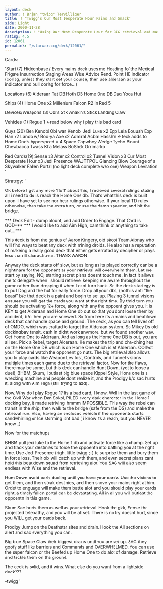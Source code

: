 ```yaml
---
layout: deck
author: ! Brian "twigg" Terwilliger
title: ! "Twigg’s Our Most Desperate Hour Mains and Smack"
side: Light
date: 2000-11-28
description: ! "Using Our MOst Desperate Hour for BIG retrieval and mains and ’tech’ to defeat and win big against most dark decks.	This deck went 3-1 at the Coruscant Civil War, (only loosing to farimar b/c he got both my home 1’s) and has gone 8-1 in lo"
rating: 4.5
id: 12061
permalink: "/starwarsccg/deck/12061/"
---
```

Cards: 

'Start (7)
Hiddenbase / Every mains deck uses me
Heading fo’ the Medical Frigate
Insurrection
Staging Areas
Wise Advice
Rend. Point
HB indicator (corlag, unless they start set your course, then use alderaan as your indicator and pull corlag for force...)

Locations (6)
Alderaan
Tat DB
Hoth DB
Home One DB
Dag
Yoda Hut

Ships (4)
Home One x2
Millenium Falcon
R2 in Red 5

Devices/Weapons (3)
Obi’s Stik
Anakin’s Stick
Landing Claw

Vehicles (1)
Rogue 1  <-read below why i play this bad card

Guys (20)
Ben Kenobi
Obi wan Kenobi
Jedi Luke x2
Epp Leia
Bouush
Epp Han x2
Lando w/ Boo-ya Axe x2
Admiral Acbar
Hassh’n  <-teck adds to Home One’s hyperspeed = 4
Space Copwboy Wedge
Tycho
Blount
Chewbacca
Twass Kha
Melass
BoShek
Orrimarko

Red Cards(19)
Sense x3
Alter x2
Control x2
Tunnel Vision x3
Our Most Desperate Hour x3
Jedi Presence
WAUTTPOU
Glancing Blow
Courage of a Skywalker
Fallen Portal (no light deck complete w/o one)
Weapon Levitation
'

Strategy: '

Ok before I get any more ’fluff’ about this, I recieved several rulings stating all i need to do is reach the Home One db.  That’s what this deck is built upon.  I have yet to see nor hear rulings otherwise.  If your local TD rules otherwise, then take the extra turn, or use the damn speeder, and hit the bridge.

*** Deck Edit - dump blount, and add Order to Engage.  That Card is GOD***
*** I would like to add Aim High, cant think of anything to take out...***

This deck is from the genius of Aaron Kingery, old skool Team Albnay who will find ways to beat any deck with mining droids.  He also has a reputation of makeing a really good deck that either gets erratad by decipher or plays less than 8 charachtrers.  THANX AARON

Anyway the deck starts off slow, but as long as its played correctly can be a nightmare for the opponent as your retrieval will overwhelm them.  Let me start by saying, NO, starting secret plans doesnt touch me.  In fact it allows me to delegate when I should retrieve, keeping me aware throughout the game rather than dropping it when I cant turn back.  So the deck startegy is to pull Dag and the hut for early force.  Drop all your dbs, (hoth is anti ”the beast” b/c that deck is a pain) and begin to set up.  Playing 3 tunnel visions ensures you will get the cards you want at the right time.	By thrid turn you should be activating 12+ force, along with any the oppoent gives you.  It is KEY to get Alderaan and Home One db out so that you dont loose them by accident, b/c then you are screwed.  So from here its a mains and beatdown deck that can handle space and ground.  The deck, as you can tell lives off of OMDO, which was erattad to target the Alderaan system.	So Mikey Ds old dockingbay tansit, cash in didnt work anymore, but we found another way.  Get Home One to Alderaan.  And as long as the Home One DB is out, you are all set.  Pick a Rebel, target Alderaan.  He makes the trip and cha-ching hes on the Home One DB which is on Home One which is At Alderaan.  COllect your force and watch the opponent go nuts.  The big retrieval also allows you to play cards like Weapon Lev lost, Controls, and Tunnel visions multiple times each game due to the retrieval factor.	Now for the flaws, there may be some, but this deck can handle Hunt Down, (yet to loose a duel), BHBM, Skum, I outlast big blue space Kippel Style, Hone one is a wrecking machine and people dont realize it, and the Prodigy b/c sac hurts it, along with Aim High (still trying to add).

Now.  Why do I play Rogue 1?  Its a bad card, I know.  Well in the last game of the Civil War when Dan Sokol, PILED every dark charchter in the Home 1 docking bay, it made retriving, hmmm IMPOSSIBLE.  This way the rebel can transit in the ship, then walk to the bridge (safe from the DS) and make the retrieval run.  Also, having an enclosed vehicle if the opponents starts sandwhirling or Ice storming isnt bad ( i know its a reach, but you NEVER know...)

Now for the matchups

BHBM pull jedi luke to the Home 1 db and activate force like a champ.	Set up and track your destinies to force the oppoentn into battling you at the right time.  Use Jedi Presence (right little twigg ;-) to surprise them and bury them in force loss.  Their obj will catch up with them, and even secret plans cant hold this beat down squad from retrieving alot.  You SAC will also seem, endless with Wise and the retrieval.

Hunt Down avoid early dueling until you have your cardz.  Use the visions to get them, and then stcak destinies, and then shove your mains right at him.  Ordet to enguage will make them battle alot and you should play your cards right, a timely fallen portal can be devastating.  All in all you will outlast the oppoentn in this game.

Skum  Sac hurts them as well as your retrieval.  Hook the gkk, Sense the projected telepathy, and you will be all set.  There is no try doesnt hurt, since you WILL get your cards back.

Prodigy Jump on the Deathstar sites and drain.  Hook the All sections on alert and sac everything you can.

Big blue Space Claw their biggest drains until you are set up.  SAC they goofy stuff like barriers and Commands and OVERWHELMED.  You can use the super falcon or the Beefed up Home One to do alot of damage.  Retrieve and tackle them on the ground.


The deck is solid, and it wins.  What else do you want from a lightside deck???

-twigg	'
